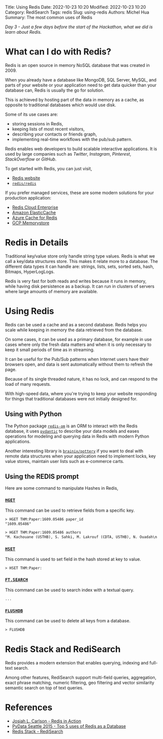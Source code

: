 Title: Using Redis
Date: 2022-10-23 10:20
Modified: 2022-10-23 10:20
Category: RediSearch
Tags: redis
Slug: using-redis
Authors: Michel Hua
Summary: The most common uses of Redis

_Day 3 - Just a few days before the start of the Hackathon, what we did is learn about Redis._

# What can I do with Redis?

Redis is an open source in memory NoSQL database that was created in 2009.

When you already have a database like MongoDB, SQL Server, MySQL, and parts of your website or your application need to get data quicker than your database can, Redis is usually the go for solution.

This is achieved by hosting part of the data in memory as a cache, as opposite to traditional databases which would use disk.

Some of its use cases are:

- storing sessions in Redis,
- keeping lists of most recent visitors,
- describing your contacts or friends graph,
- implementing real-time workflows with the pub/sub pattern.

Redis enables web developers to build scalable interactive applications. It is used by large companies such as _Twitter_, _Instagram_, _Pinterest_, _StackOverflow_ or _GitHub_.

To get started with Redis, you can just visit,

- [Redis website](https://redis.io/)
- [`redis/redis`](https://github.com/redis/redis)

If you prefer managed services, these are some modern solutions for your production application:

- [Redis Cloud Enterprise](https://redis.com/redis-enterprise-cloud/overview/)
- [Amazon ElasticCache](https://aws.amazon.com/redis/)
- [Azure Cache for Redis](https://azure.microsoft.com/en-us/products/cache/)
- [GCP Memorystore](https://cloud.google.com/memorystore/)

# Redis in Details

Traditional key/value store only handle string type values. Redis is what we call a key/data structures store. This makes it relate more to a database. The different data types it can handle are: strings, lists, sets, sorted sets, hash, Bitmaps, HyperLogLogs.

Redis is very fast for both reads and writes because it runs in memory, while having disk persistence as a backup.
It can run in clusters of servers where large amounts of memory are available.

# Using Redis

Redis can be used a cache and as a second database. Redis helps you scale while keeping in memory the data retrieved from the database.

On some cases, it can be used as a primary database, for example in use cases where only the fresh data matters and when it is only necessary to keep it small periods of time as in streaming.

It can be useful for the Pub/Sub patterns when Internet users have their browsers open, and data is sent automatically without them to refresh the page.

Because of its single threaded nature, it has no lock, and can respond to the load of many requests.

With high-speed data, where you're trying to keep your website responding for things that traditional databases were not initially designed for.

## Using with Python

The Python package [`redis-om`](https://github.com/redis/redis-om-python) is an ORM to interact with the Redis database, it uses [`pydantic`](https://github.com/pydantic/pydantic) to describe your data models and eases operations for modeling and querying data in Redis with modern Python applications.

Another interesting library is [`brainix/pottery`](https://github.com/brainix/pottery) if you want to deal with remote data structures when your application need to implement locks, key value stores, maintain user lists such as e-commerce carts.

## Using the REDIS prompt

Here are some command to manipulate Hashes in Redis,

### [`HGET`](https://redis.io/commands/hget/)

This command can be used to retrieve fields from a specific key.

```txt
> HGET THM:Paper:1609.05486 paper_id
"1609.05486"

> HGET THM:Paper:1609.05486 authors
"M. Kachouane (USTHB), S. Sahki, M. Lakrouf (CDTA, USTHB), N. Ouadah\n  (CDTA)"
```

### [`HSET`](https://redis.io/commands/hset/)

This command is used to set field in the hash stored at key to value.

```txt
> HSET THM:Paper:
```

### [`FT.SEARCH`](https://redis.io/commands/ft.search/)

This command can be used to search index with a textual query.

```txt
...
```

### [`FLUSHDB`](https://redis.io/commands/flushdb/)

This command can be used to delete all keys from a database.

```txt
> FLUSHDB
```

# Redis Stack and RediSearch

Redis provides a modern extension that enables querying, indexing and full-text search.

Among other features, RediSearch support multi-field queries, aggregation, exact phrase matching, numeric filtering, geo filtering and vector similarity semantic search on top of text queries.

# References

- [Josiah L. Carlson - Redis in Action](https://www.goodreads.com/book/show/16033444-redis-in-action)
- [PyData Seattle 2015 - Top 5 uses of Redis as a Database](https://www.youtube.com/watch?v=jTTlBc2-T9Q)
- [Redis Stack - RediSearch](https://redis.io/docs/stack/search/)